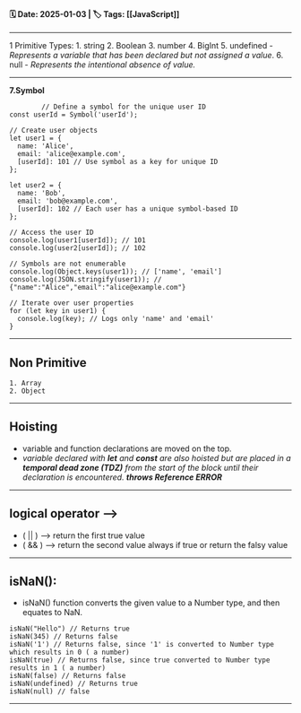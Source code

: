 #### 🗓️ Date: 2025-01-03 | 🏷️ Tags: [[JavaScript]]
---
 
1 Primitive Types: 
	1. string
	2. Boolean
	3. number
	4. BigInt
	5. undefined - *Represents a variable that has been declared but not assigned a value*.
	6. null - *Represents the intentional absence of value.*

---
**7.Symbol** 
```
		// Define a symbol for the unique user ID
const userId = Symbol('userId');

// Create user objects
let user1 = {
  name: 'Alice',
  email: 'alice@example.com',
  [userId]: 101 // Use symbol as a key for unique ID
};

let user2 = {
  name: 'Bob',
  email: 'bob@example.com',
  [userId]: 102 // Each user has a unique symbol-based ID
};

// Access the user ID
console.log(user1[userId]); // 101
console.log(user2[userId]); // 102

// Symbols are not enumerable
console.log(Object.keys(user1)); // ['name', 'email']
console.log(JSON.stringify(user1)); // {"name":"Alice","email":"alice@example.com"}

// Iterate over user properties
for (let key in user1) {
  console.log(key); // Logs only 'name' and 'email'
}

```
---
## Non Primitive
	1. Array
	2. Object
---
## Hoisting
 - variable and function declarations are moved on the top.
 - *variable declared with **let** and **const** are also hoisted but are placed in a **temporal dead zone (TDZ)** from the start of the block until their declaration is encountered. **throws Reference ERROR***
---
## logical operator --> 
- ( || ) --> return the first true value 
- ( && ) --> return the second value always if true or return the falsy value
---
## isNaN(): 
- isNaN() function converts the given value to a Number type, and then equates to NaN.
```
isNaN("Hello") // Returns true 
isNaN(345) // Returns false 
isNaN('1') // Returns false, since '1' is converted to Number type which results in 0 ( a number) 
isNaN(true) // Returns false, since true converted to Number type results in 1 ( a number) 
isNaN(false) // Returns false 
isNaN(undefined) // Returns true
isNaN(null) // false
```

---
